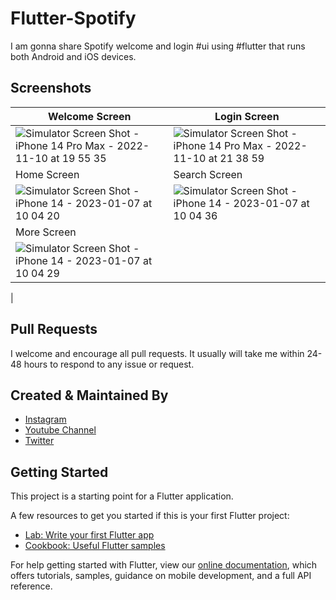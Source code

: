 # Flutter-Spotify

I am gonna share Spotify welcome and login #ui using #flutter that runs both Android and iOS devices. 

## Screenshots

| Welcome Screen  | Login Screen |
| ------------- | ------------- |
| ![Simulator Screen Shot - iPhone 14 Pro Max - 2022-11-10 at 19 55 35](https://user-images.githubusercontent.com/14290499/201520387-8715ee0e-f689-44fe-ac4b-cae6505f0dda.png)  | ![Simulator Screen Shot - iPhone 14 Pro Max - 2022-11-10 at 21 38 59](https://user-images.githubusercontent.com/14290499/201520398-edf21842-e948-44a5-a8b7-02b15e3ea0f7.png)  |
| Home Screen | Search Screen |
| ![Simulator Screen Shot - iPhone 14 - 2023-01-07 at 10 04 20](https://user-images.githubusercontent.com/14290499/211138790-b4ca340d-17c0-43d4-bb22-816af8a9b165.png) |![Simulator Screen Shot - iPhone 14 - 2023-01-07 at 10 04 36](https://user-images.githubusercontent.com/14290499/211138794-b5c1f0d5-cdfa-4bb8-b8aa-8c3344b4ed74.png)
| More Screen | |
|  ![Simulator Screen Shot - iPhone 14 - 2023-01-07 at 10 04 29](https://user-images.githubusercontent.com/14290499/211138888-c7383c23-c54f-49e4-afc3-86f8d6bfd555.png)
|
 


## Pull Requests

I welcome and encourage all pull requests. It usually will take me within 24-48 hours to respond to any issue or request.


## Created & Maintained By

- [Instagram](https://www.instagram.com/faiz.rhm)
- [Youtube Channel](https://www.youtube.com/channel/UCM1OzZsZ5FQIg01vdKGAw7g)
- [Twitter](https://twitter.com/faiz_rhm)


## Getting Started

This project is a starting point for a Flutter application.

A few resources to get you started if this is your first Flutter project:

- [Lab: Write your first Flutter app](https://flutter.dev/docs/get-started/codelab)
- [Cookbook: Useful Flutter samples](https://flutter.dev/docs/cookbook)

For help getting started with Flutter, view our
[online documentation](https://flutter.dev/docs), which offers tutorials,
samples, guidance on mobile development, and a full API reference.

